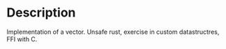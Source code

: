 # Description
Implementation of a vector.
Unsafe rust, exercise in custom datastructres, FFI with C.
